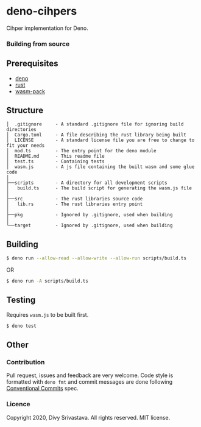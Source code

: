 # deno-cihpers

Cihper implementation for Deno.

### Building from source
## Prerequisites

- [deno](https://deno.land/)
- [rust](https://www.rust-lang.org/)
- [wasm-pack](https://rustwasm.github.io/wasm-pack/)

## Structure

```
│  .gitignore     - A standard .gitignore file for ignoring build directories
│  Cargo.toml     - A file describing the rust library being built
│  LICENSE        - A standard license file you are free to change to fit your needs
│  mod.ts         - The entry point for the deno module
│  README.md      - This readme file
│  test.ts        - Containing tests
│  wasm.js        - A js file containing the built wasm and some glue code
│
├──scripts        - A directory for all development scripts
│   build.ts      - The build script for generating the wasm.js file
│
├──src            - The rust libraries source code
│   lib.rs        - The rust libraries entry point
│
├──pkg            - Ignored by .gitignore, used when building
│
└──target         - Ignored by .gitignore, used when building
```

## Building

```bash
$ deno run --allow-read --allow-write --allow-run scripts/build.ts
```

OR

```bash
$ deno run -A scripts/build.ts
```

## Testing

Requires `wasm.js` to be built first.

```bash
$ deno test
```

## Other

### Contribution

Pull request, issues and feedback are very welcome. Code style is formatted with `deno fmt` and commit messages are done following [Conventional Commits](https://www.conventionalcommits.org/en/v1.0.0/) spec.

### Licence

Copyright 2020, Divy Srivastava. All rights reserved. MIT license.
